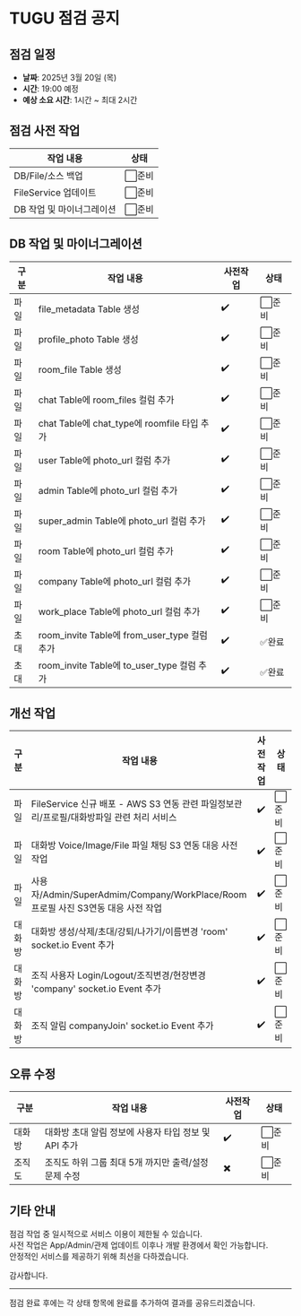 # TUGU 점검 공지

## 점검 일정

- **날짜**: 2025년 3월 20일 (목)
- **시간**: 19:00 예정
- **예상 소요 시간**: 1시간 ~ 최대 2시간

## 점검 사전 작업

| 작업 내용                 | 상태   |
| ------------------------- | ------ |
| DB/File/소스 백업         | ⬜준비 |
| FileService 업데이트      | ⬜준비 |
| DB 작업 및 마이너그레이션 | ⬜준비 |

## DB 작업 및 마이너그레이션

| 구분 | 작업 내용                                    | 사전작업 | 상태   |
| ---- | -------------------------------------------- | -------- | ------ |
| 파일 | file_metadata Table 생성                     | ✔️       | ⬜준비 |
| 파일 | profile_photo Table 생성                     | ✔️       | ⬜준비 |
| 파일 | room_file Table 생성                         | ✔️       | ⬜준비 |
| 파일 | chat Table에 room_files 컬럼 추가            | ✔️       | ⬜준비 |
| 파일 | chat Table에 chat_type에 roomfile 타입 추가  | ✔️       | ⬜준비 |
| 파일 | user Table에 photo_url 컬럼 추가             | ✔️       | ⬜준비 |
| 파일 | admin Table에 photo_url 컬럼 추가            | ✔️       | ⬜준비 |
| 파일 | super_admin Table에 photo_url 컬럼 추가      | ✔️       | ⬜준비 |
| 파일 | room Table에 photo_url 컬럼 추가             | ✔️       | ⬜준비 |
| 파일 | company Table에 photo_url 컬럼 추가          | ✔️       | ⬜준비 |
| 파일 | work_place Table에 photo_url 컬럼 추가       | ✔️       | ⬜준비 |
| 초대 | room_invite Table에 from_user_type 컬럼 추가 | ✔️       | ✅완료 |
| 초대 | room_invite Table에 to_user_type 컬럼 추가   | ✔️       | ✅완료 |

## 개선 작업

| 구분   | 작업 내용                                                                                | 사전작업 | 상태   |
| ------ | ---------------------------------------------------------------------------------------- | -------- | ------ |
| 파일   | FileService 신규 배포 - AWS S3 연동 관련 파일정보관리/프로필/대화방파일 관련 처리 서비스 | ✔️       | ⬜준비 |
| 파일   | 대화방 Voice/Image/File 파일 채팅 S3 연동 대응 사전 작업                                 | ✔️       | ⬜준비 |
| 파일   | 사용자/Admin/SuperAdmim/Company/WorkPlace/Room 프로필 사진 S3연동 대응 사전 작업         | ✔️       | ⬜준비 |
| 대화방 | 대화방 생성/삭제/초대/강퇴/나가기/이름변경 'room' socket.io Event 추가                   | ✔️       | ⬜준비 |
| 대화방 | 조직 사용자 Login/Logout/조직변경/현장변경 'company' socket.io Event 추가                | ✔️       | ⬜준비 |
| 대화방 | 조직 알림 companyJoin' socket.io Event 추가                                              | ✔️       | ⬜준비 |

## 오류 수정

| 구분   | 작업 내용                                            | 사전작업 | 상태   |
| ------ | ---------------------------------------------------- | -------- | ------ |
| 대화방 | 대화방 초대 알림 정보에 사용자 타입 정보 및 API 추가 | ✔️       | ⬜준비 |
| 조직도 | 조직도 하위 그룹 최대 5개 까지만 출력/설정 문제 수정 | ✖️       | ⬜준비 |

## 기타 안내

점검 작업 중 일시적으로 서비스 이용이 제한될 수 있습니다.  
사전 작업은 App/Admin/관제 업데이트 이후나 개발 환경에서 확인 가능합니다.  
안정적인 서비스를 제공하기 위해 최선을 다하겠습니다.

감사합니다.

---

점검 완료 후에는 각 상태 항목에 완료를 추가하여 결과를 공유드리겠습니다.
